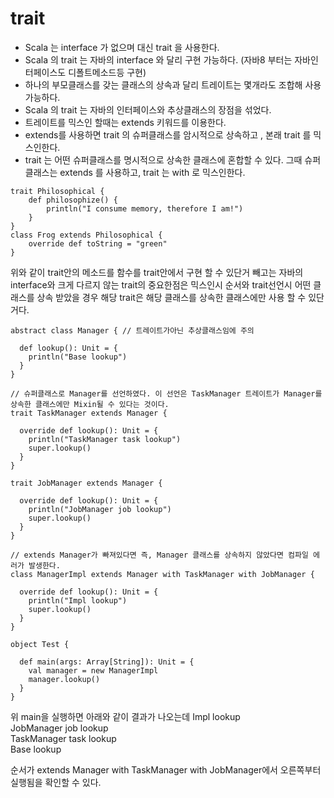 # trait

* Scala 는 interface 가 없으며 대신  trait 을 사용한다.
* Scala 의 trait 는 자바의 interface 와 달리 구현 가능하다. (자바8 부터는 자바인터페이스도 디폴트메소드등 구현)
* 하나의 부모클래스를 갖는 클래스의 상속과 달리 트레이트는 몇개라도 조합해 사용 가능하다.
* Scala 의 trait 는 자바의  인터페이스와 추상클래스의 장점을 섞었다.
* 트레이트를 믹스인 할때는 extends 키워드를 이용한다.
* extends를 사용하면 trait 의 슈퍼클래스를 암시적으로 상속하고 , 본래 trait 를 믹스인한다.
* trait 는 어떤 슈퍼클래스를 명시적으로 상속한 클래스에 혼합할 수 있다.
   그때 슈퍼클래스는 extends 를 사용하고, trait 는 with 로 믹스인한다.

```
trait Philosophical {
    def philosophize() {
        println("I consume memory, therefore I am!")
    }
}
class Frog extends Philosophical {
    override def toString = "green"
}
```

위와 같이 trait안의 메소드를 함수를 trait안에서 구현 할 수 있단거 빼고는 자바의 interface와 크게 다르지 않는
trait의 중요한점은 믹스인시 순서와 trait선언시 어떤 클래스를 상속 받았을 경우 해당 trait은 해당 클래스를 상속한 클래스에만 사용 할 수 있단거다.
```
abstract class Manager { // 트레이트가아닌 추상클래스임에 주의

  def lookup(): Unit = {
    println("Base lookup")
  }
}

// 슈퍼클래스로 Manager를 선언하였다. 이 선언은 TaskManager 트레이트가 Manager를 상속한 클래스에만 Mixin될 수 있다는 것이다.
trait TaskManager extends Manager {

  override def lookup(): Unit = {
    println("TaskManager task lookup")
    super.lookup()
  }
}

trait JobManager extends Manager {

  override def lookup(): Unit = {
    println("JobManager job lookup")
    super.lookup()
  }
}

// extends Manager가 빠져있다면 즉, Manager 클래스를 상속하지 않았다면 컴파일 에러가 발생한다.
class ManagerImpl extends Manager with TaskManager with JobManager {

  override def lookup(): Unit = {
    println("Impl lookup")
    super.lookup()
  }
}

object Test {

  def main(args: Array[String]): Unit = {
    val manager = new ManagerImpl
    manager.lookup()
  }
}
```
위 main을 실행하면 아래와 같이 결과가 나오는데
Impl lookup<br>
JobManager job lookup<br>
TaskManager task lookup<br>
Base lookup<br>

순서가 extends Manager with TaskManager with JobManager에서 오른쪽부터 실행됨을 확인할 수 있다.
